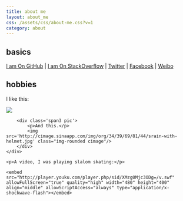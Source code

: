 ```yaml
---
title: about me
layout: about_me
css: /assets/css/about-me.css?v=1
category: about
---
```


<h2>basics</h2>

[I am On GitHub](https://github.com/liaohuqiu) | [I am On StackOverflow](http://stackoverflow.com/users/2446397/) |
[Twitter](https://twitter.com/liaohuqiu) | [Facebook](https://www.facebook.com/huqiu.liao) | [Weibo](http://weibo.com/liaohuqiu)

<h2>hobbies</h2>

<div class='about-me'>
    <div class='row'>
        <div class='span3 pic'>
            <p>I like this:</p>
            <img src='http://cimage.sinaapp.com/img/org/32/63/3/44/64/srain-skating.jpg' class="img-rounded cimage"/>
        </div>

        <div class='span3 pic'>
            <p>And this.</p>
            <img src='http://cimage.sinaapp.com/img/org/34/39/69/81/44/srain-with-helmet.jpg' class="img-rounded cimage"/>
        </div>
    </div>

    <p>A video, I was playing slalom skating:</p>

    <embed src="http://player.youku.com/player.php/sid/XMzg0Mjc3ODg=/v.swf" allowFullScreen="true" quality="high" width="480" height="400" align="middle" allowScriptAccess="always" type="application/x-shockwave-flash"></embed>

</div>

